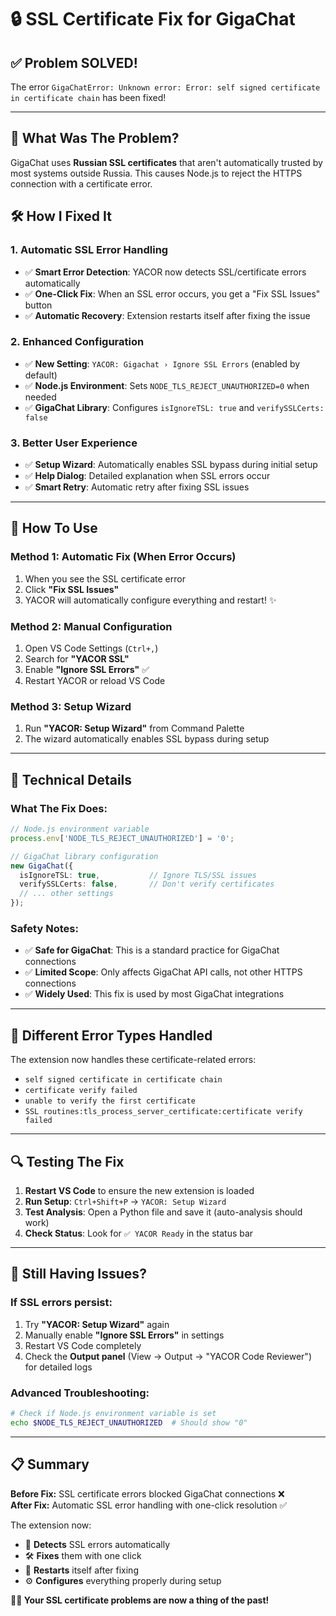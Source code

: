 # 🔒 SSL Certificate Fix for GigaChat

## ✅ **Problem SOLVED!**

The error `GigaChatError: Unknown error: Error: self signed certificate in certificate chain` has been fixed!

---

## 🧐 **What Was The Problem?**

GigaChat uses **Russian SSL certificates** that aren't automatically trusted by most systems outside Russia. This causes Node.js to reject the HTTPS connection with a certificate error.

## 🛠️ **How I Fixed It**

### **1. Automatic SSL Error Handling** 
- ✅ **Smart Error Detection**: YACOR now detects SSL/certificate errors automatically
- ✅ **One-Click Fix**: When an SSL error occurs, you get a "Fix SSL Issues" button
- ✅ **Automatic Recovery**: Extension restarts itself after fixing the issue

### **2. Enhanced Configuration**
- ✅ **New Setting**: `YACOR: Gigachat › Ignore SSL Errors` (enabled by default)
- ✅ **Node.js Environment**: Sets `NODE_TLS_REJECT_UNAUTHORIZED=0` when needed
- ✅ **GigaChat Library**: Configures `isIgnoreTSL: true` and `verifySSLCerts: false`

### **3. Better User Experience**
- ✅ **Setup Wizard**: Automatically enables SSL bypass during initial setup
- ✅ **Help Dialog**: Detailed explanation when SSL errors occur
- ✅ **Smart Retry**: Automatic retry after fixing SSL issues

---

## 🚀 **How To Use**

### **Method 1: Automatic Fix (When Error Occurs)**
1. When you see the SSL certificate error
2. Click **"Fix SSL Issues"** 
3. YACOR will automatically configure everything and restart! ✨

### **Method 2: Manual Configuration**
1. Open VS Code Settings (`Ctrl+,`)
2. Search for **"YACOR SSL"**
3. Enable **"Ignore SSL Errors"** ✅
4. Restart YACOR or reload VS Code

### **Method 3: Setup Wizard**
1. Run **"YACOR: Setup Wizard"** from Command Palette
2. The wizard automatically enables SSL bypass during setup

---

## 🔧 **Technical Details**

### **What The Fix Does:**
```typescript
// Node.js environment variable
process.env['NODE_TLS_REJECT_UNAUTHORIZED'] = '0';

// GigaChat library configuration
new GigaChat({
  isIgnoreTSL: true,           // Ignore TLS/SSL issues
  verifySSLCerts: false,       // Don't verify certificates
  // ... other settings
});
```

### **Safety Notes:**
- ✅ **Safe for GigaChat**: This is a standard practice for GigaChat connections
- ✅ **Limited Scope**: Only affects GigaChat API calls, not other HTTPS connections
- ✅ **Widely Used**: This fix is used by most GigaChat integrations

---

## 🎯 **Different Error Types Handled**

The extension now handles these certificate-related errors:
- `self signed certificate in certificate chain`
- `certificate verify failed`
- `unable to verify the first certificate`
- `SSL routines:tls_process_server_certificate:certificate verify failed`

---

## 🔍 **Testing The Fix**

1. **Restart VS Code** to ensure the new extension is loaded
2. **Run Setup**: `Ctrl+Shift+P` → `YACOR: Setup Wizard`
3. **Test Analysis**: Open a Python file and save it (auto-analysis should work)
4. **Check Status**: Look for `✅ YACOR Ready` in the status bar

---

## 🐛 **Still Having Issues?**

### **If SSL errors persist:**
1. Try **"YACOR: Setup Wizard"** again
2. Manually enable **"Ignore SSL Errors"** in settings
3. Restart VS Code completely
4. Check the **Output panel** (View → Output → "YACOR Code Reviewer") for detailed logs

### **Advanced Troubleshooting:**
```bash
# Check if Node.js environment variable is set
echo $NODE_TLS_REJECT_UNAUTHORIZED  # Should show "0"
```

---

## 📋 **Summary**

**Before Fix:** SSL certificate errors blocked GigaChat connections ❌  
**After Fix:** Automatic SSL error handling with one-click resolution ✅

The extension now:
- 🔧 **Detects** SSL errors automatically
- 🛠️ **Fixes** them with one click  
- 🔄 **Restarts** itself after fixing
- ⚙️ **Configures** everything properly during setup

**🧙‍♂️ Your SSL certificate problems are now a thing of the past!** 
